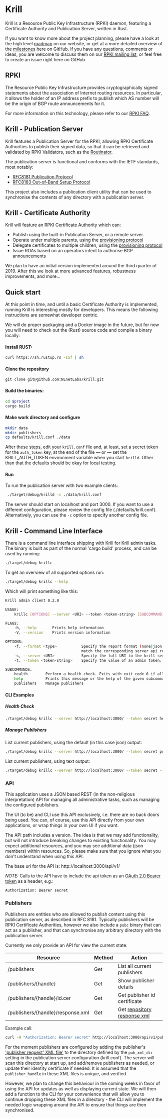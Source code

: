 # Krill

Krill is a Resource Public Key Infrastructure (RPKI) daemon, featuring 
a Certificate Authority and Publication Server, written in Rust. 

If you want to know more about the project planning, please have a look at the
high level [roadmap](https://nlnetlabs.nl/projects/rpki/project-plan/) on
our website, or get at a more detailed overview of the 
[milestones](https://github.com/NLnetLabs/krill/milestones?direction=asc&sort=due_date&state=open)
here on GitHub. If you have any questions, comments or ideas, you are welcome
 to discuss them
on our [RPKI mailing list](https://nlnetlabs.nl/mailman/listinfo/rpki), or feel 
free to create an issue right here on GitHub.

## RPKI

The Resource Public Key Infrastructure provides cryptographically signed
statements about the association of Internet routing resources. In
particular, it allows the holder of an IP address prefix to publish which
AS number will be the origin of BGP route announcements for it. 

For more information on this technology, please refer to our [RPKI FAQ](https://github.com/NLnetLabs/rpki-faq).

## Krill - Publication Server

Krill features a Publication Server for the RPKI, allowing RPKI Certificate 
Authorities to publish their signed data, so that it can be retrieved and 
validated by RPKI Validators, such as the [Routinator](https://github.com/nlnetlabs/routinator). 

The publication server is functional and conforms with the IETF standards, 
most notably:
* [RFC8181 Publication Protocol](https://tools.ietf.org/html/rfc8181) 
* [RFC8183 Out-of-Band Setup Protocol](https://tools.ietf.org/html/rfc8183)

This project also includes a publication client utility that can be used to 
synchronise the contents of any directory with a publication server.

## Krill - Certificate Authority

Krill will feature an RPKI Certificate Authority which can:
* Publish using the built-in Publication Server, or a remote server.
* Operate under multiple parents, using the [provisioning protocol](https://tools.ietf.org/html/rfc6492)
* Delegate certificates to multiple children, using the [provisioning protocol](https://tools.ietf.org/html/rfc6492)
* Issue ROAs based on an operators intent to authorise BGP announcements

We plan to have an initial version implemented around the third 
quarter of 2019. After this we look at more advanced features, 
robustness improvements, and more...


## Quick start

At this point in time, and until a basic Certificate Authority is 
implemented, running Krill is interesting mostly for developers. This means the 
following instructions are somewhat developer centric.

We will do proper packaging and a Docker image in the future, but for now you 
will need to check out the (Rust) source code and compile a binary locally:

#### Install RUST:
```bash
curl https://sh.rustup.rs -sSf | sh
```

#### Clone the repository

```
git clone git@github.com:NLnetLabs/krill.git
```

#### Build the binaries:
```bash
cd $project
cargo build
```

#### Make work directory and configure

```bash
mkdir data
mkdir publishers
cp defaults/krill.conf ./data
```

After these steps, edit your `krill.conf` file and, at least, set a secret 
token for the `auth_token` key, at the end of the file — or — set the 
KRILL_AUTH_TOKEN environment variable when you start `krilld`. Other than 
that the defaults should be okay for local testing.

#### Run

To run the publication server with two example clients:
```bash
 ./target/debug/krilld -c ./data/krill.conf
```

The server should start on localhost and port 3000. If you want to use a 
different configuration, please review the config file (./defaults/krill.conf). 
Alternatively, you can use the `-c` option to specify another config file.


## Krill - Command Line Interface

There is a command line interface shipping with Krill for Krill admin tasks. 
The binary is built as part of the normal 'cargo build' process, and can be 
used by running:
```bash
./target/debug krillc
```

To get an overview of all supported options run:
```bash
./target/debug krillc --help
```

Which will print something like this:
```bash
Krill admin client 0.2.0

USAGE:
    krillc [OPTIONS] --server <URI> --token <token-string> [SUBCOMMAND]

FLAGS:
    -h, --help       Prints help information
    -V, --version    Prints version information

OPTIONS:
    -f, --format <type>           Specify the report format (none|json|text|xml). If left unspecified the format will
                                  match the corresponding server api response type.
    -s, --server <URI>            Specify the full URI to the krill server.
    -t, --token <token-string>    Specify the value of an admin token.

SUBCOMMANDS:
    health        Perform a health check. Exits with exit code 0 if all is well, exit code 1 in case of any issues
    help          Prints this message or the help of the given subcommand(s)
    publishers    Manage publishers

```

#### CLI Examples

##### Health Check
```bash
./target/debug krillc --server http://localhost:3000/ --token secret health
```

##### Manage Publishers

List current publishers, using the default (in this case json) output:
```bash
./target/debug krillc --server http://localhost:3000/ --token secret publishers list
```

List current publishers, using text output:
```bash
./target/debug krillc --server http://localhost:3000/ --token secret --format text publishers list
```


### API

This application uses a JSON based REST (in the non-religious interpretation)
API for managing all administrative tasks, such as managing the configured
publishers.

The UI (to be) and CLI use this API exclusively, i.e. there are no back doors
being used. You can, of course, use this API directly from your own 
applications, or wrap things in your own UI if you want.

The API path includes a version. The idea is that we may add functionality, but
will not introduce breaking changes to existing functionality. You may expect
additional resources, and you may see additional data (json members) within 
resources. So, please make sure that you ignore what you don't understand 
when using this API.

The base uri for the API is:
http://localhost:3000/api/v1/

*NOTE:* Calls to the API have to include the api token as an [OAuth 2.0 
Bearer token](https://tools.ietf.org/html/rfc6750#section-2.1) as a header, e.g.:

    Authorization: Bearer secret

### Publishers

Publishers are entities who are allowed to publish content using this 
publication server, as described in RFC 8181. Typically publishers will be 
RPKI Certificate  Authorities, however we also include a `pubc` binary that can
act as a publisher, and that can synchronise any arbitrary directory with the
publication server.

Currently we only provide an API for view the current state:

| Resource                       | Method   | Action                          |
| ------------------------------ | -------- | ------------------------------- |
| /publishers                    | Get      | List all current publishers     |
| /publishers/{handle}           | Get      | Show publisher details          |
| /publishers/{handle}/id.cer    | Get      | Get publisher id certificate    |
| /publishers/{handle}/response.xml  | Get      | Get [repository response xml](https://tools.ietf.org/html/rfc8183#section-5.2.4)|
 
Example call:
```bash
curl -H "Authorization: Bearer secret" http://localhost:3000/api/v1/publishers
```


For the moment publishers are configured by adding the publisher's ['publisher 
request' XML file'](https://tools.ietf.org/html/rfc8183#section-5.2.3) to the 
directory defined by the `pub_xml_dir` setting in the publication server 
configuration (krill.conf). The server will scan this directory at start 
up, and add/remove publishers as needed, or update their identity certificate
if needed. It is assumed that the `publisher_handle` in these XML files is 
unique, and verified.

However, we plan to change this behaviour in the coming weeks in favor of using
the API for updates as well as displaying current state. We will then add a 
function to the CLI for your convenience that will allow you to continue
dropping these XML files in a directory - the CLI will implement the needed 
logic wrapping around the API to ensure that things are then synchronised.









